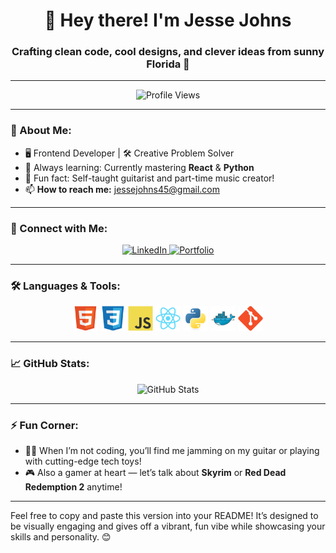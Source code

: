 <h1 align="center">👋 Hey there! I'm Jesse Johns</h1>
<h3 align="center">Crafting clean code, cool designs, and clever ideas from sunny Florida 🌴</h3>

---

<p align="center">
  <img src="https://komarev.com/ghpvc/?username=jessejohns-1&label=Profile%20views&color=brightgreen&style=for-the-badge" alt="Profile Views" />
</p>

---

### 🌟 About Me:
- 🖥️ Frontend Developer | 🛠️ Creative Problem Solver  
- 🌱 Always learning: Currently mastering **React** & **Python**  
- 🎸 Fun fact: Self-taught guitarist and part-time music creator!  
- 📫 **How to reach me:** [jessejohns45@gmail.com](mailto:jessejohns45@gmail.com)

---

### 🚀 Connect with Me:
<p align="center">
  <a href="https://linkedin.com/in/jessejohns/" target="_blank">
    <img src="https://img.shields.io/badge/LinkedIn-0A66C2?style=for-the-badge&logo=linkedin&logoColor=white" alt="LinkedIn" />
  </a>
  <a href="https://jessejohns.vercel.app/" target="_blank">
    <img src="https://img.shields.io/badge/My%20Portfolio-000000?style=for-the-badge&logo=vercel&logoColor=white" alt="Portfolio" />
  </a>
</p>

---

### 🛠️ Languages & Tools:
<p align="center">
  <img src="https://raw.githubusercontent.com/devicons/devicon/master/icons/html5/html5-original.svg" alt="HTML5" width="40" height="40" />
  <img src="https://raw.githubusercontent.com/devicons/devicon/master/icons/css3/css3-original.svg" alt="CSS3" width="40" height="40" />
  <img src="https://raw.githubusercontent.com/devicons/devicon/master/icons/javascript/javascript-original.svg" alt="JavaScript" width="40" height="40" />
  <img src="https://raw.githubusercontent.com/devicons/devicon/master/icons/react/react-original.svg" alt="React" width="40" height="40" />
  <img src="https://raw.githubusercontent.com/devicons/devicon/master/icons/python/python-original.svg" alt="Python" width="40" height="40" />
  <img src="https://raw.githubusercontent.com/devicons/devicon/master/icons/docker/docker-original.svg" alt="Docker" width="40" height="40" />
  <img src="https://raw.githubusercontent.com/devicons/devicon/master/icons/git/git-original.svg" alt="Git" width="40" height="40" />
</p>

---

### 📈 GitHub Stats:
<p align="center">
  <img src="https://github-readme-stats.vercel.app/api?username=jessejohns-1&show_icons=true&theme=radical" alt="GitHub Stats" />
</p>

---

### ⚡ Fun Corner:
- 🤹‍♂️ When I’m not coding, you’ll find me jamming on my guitar or playing with cutting-edge tech toys!  
- 🎮 Also a gamer at heart — let’s talk about **Skyrim** or **Red Dead Redemption 2** anytime!  

---

Feel free to copy and paste this version into your README! It’s designed to be visually engaging and gives off a vibrant, fun vibe while showcasing your skills and personality. 😊
